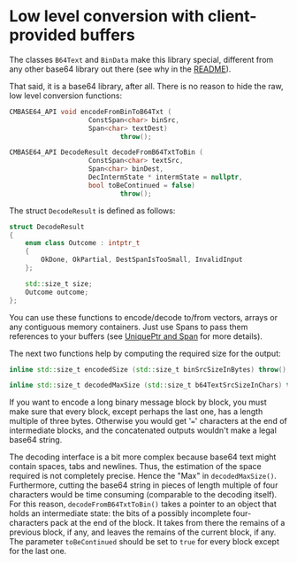 # Low level conversion with client-provided buffers

The classes `B64Text` and `BinData` make this library special, different from any other base64 library out there (see why in the [README](README.md)).

That said, it is a base64 library, after all. There is no reason to hide the raw, low level conversion functions:

```C++
CMBASE64_API void encodeFromBinToB64Txt (
                    ConstSpan<char> binSrc,
                    Span<char> textDest)
                            throw();

CMBASE64_API DecodeResult decodeFromB64TxtToBin (
                    ConstSpan<char> textSrc,
                    Span<char> binDest,
                    DecIntermState * intermState = nullptr,
                    bool toBeContinued = false)
                            throw();
```

The struct `DecodeResult` is defined as follows:

```C++
struct DecodeResult
{
    enum class Outcome : intptr_t
    {
        OkDone, OkPartial, DestSpanIsTooSmall, InvalidInput
    };

    std::size_t size;
    Outcome outcome;
};
```

You can use these functions to encode/decode to/from vectors, arrays or any contiguous memory containers. Just use Spans to pass them references to your buffers (see [UniquePtr and Span](Doc/UniquePtrAndSpan.md) for more details).

The next two functions help by computing the required size for the output:

```C++
inline std::size_t encodedSize (std::size_t binSrcSizeInBytes) throw();

inline std::size_t decodedMaxSize (std::size_t b64TextSrcSizeInChars) throw();
```

If you want to encode a long binary message block by block, you must make sure that every block, except perhaps the last one, has a length multiple of three bytes. Otherwise you would get '`=`' characters at the end of intermediate blocks, and the concatenated outputs wouldn't make a legal base64 string.

The decoding interface is a bit more complex because base64 text might contain spaces, tabs and newlines. Thus, the estimation of the space required is not completely precise. Hence the "Max" in `decodedMaxSize()`. Furthermore, cutting the base64 string in pieces of length multiple of four characters would be time consuming (comparable to the decoding itself). For this reason, `decodeFromB64TxtToBin()` takes a pointer to an object that holds an intermediate state: the bits of a possibly incomplete four-characters pack at the end of the block. It takes from there the remains of a previous block, if any, and leaves the remains of the current block, if any. The parameter `toBeContinued` should be set to `true` for every block except for the last one.
